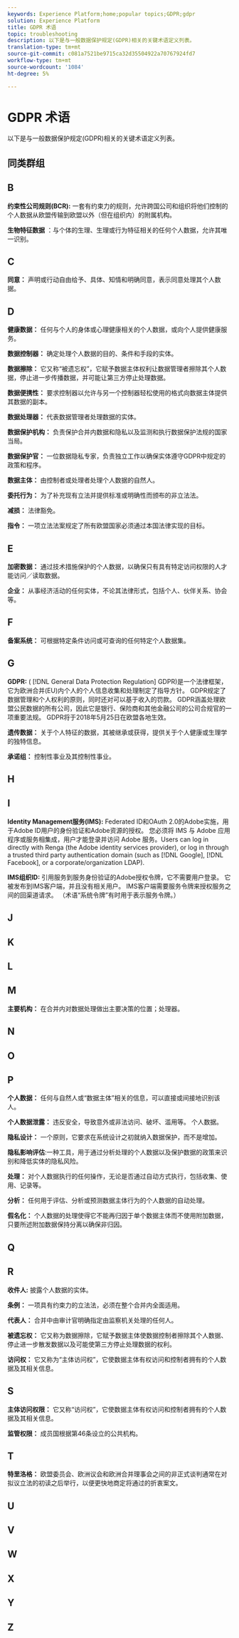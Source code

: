 ```yaml
---
keywords: Experience Platform;home;popular topics;GDPR;gdpr
solution: Experience Platform
title: GDPR 术语
topic: troubleshooting
description: 以下是与一般数据保护规定(GDPR)相关的关键术语定义列表。
translation-type: tm+mt
source-git-commit: c081a7521be9715ca32d35504922a70767924fd7
workflow-type: tm+mt
source-wordcount: '1084'
ht-degree: 5%

---
```



# GDPR 术语

以下是与一般数据保护规定(GDPR)相关的关键术语定义列表。

## 同类群组

## B

__约束性公司规则(BCR):__ 一套有约束力的规则，允许跨国公司和组织将他们控制的个人数据从欧盟传输到欧盟以外（但在组织内）的附属机构。

__生物特征数据__ ：与个体的生理、生理或行为特征相关的任何个人数据，允许其唯一识别。

## C

__同意：__ 声明或行动自由给予、具体、知情和明确同意，表示同意处理其个人数据。

## D

__健康数据：__ 任何与个人的身体或心理健康相关的个人数据，或向个人提供健康服务。

__数据控制器：__ 确定处理个人数据的目的、条件和手段的实体。

__数据擦除：__ 它又称“被遗忘权”，它赋予数据主体权利让数据管理者擦除其个人数据，停止进一步传播数据，并可能让第三方停止处理数据。

__数据便携性：__ 要求控制器以允许与另一个控制器轻松使用的格式向数据主体提供其数据的副本。

__数据处理器：__ 代表数据管理者处理数据的实体。

__数据保护机构：__ 负责保护合并内数据和隐私以及监测和执行数据保护法规的国家当局。

__数据保护官：__ 一位数据隐私专家，负责独立工作以确保实体遵守GDPR中规定的政策和程序。

__数据主体：__ 由控制者或处理者处理个人数据的自然人。

__委托行为：__ 为了补充现有立法并提供标准或明确性而颁布的非立法法。

__减损：__ 法律豁免。

__指令：__ 一项立法法案规定了所有欧盟国家必须通过本国法律实现的目标。

## E

__加密数据：__ 通过技术措施保护的个人数据，以确保只有具有特定访问权限的人才能访问／读取数据。

__企业：__ 从事经济活动的任何实体，不论其法律形式，包括个人、伙伴关系、协会等。

## F

__备案系统：__ 可根据特定条件访问或可查询的任何特定个人数据集。

## G

__GDPR:__ ( [!DNL General Data Protection Regulation] GDPR)是一个法律框架，它为欧洲合并(EU)内个人的个人信息收集和处理制定了指导方针。 GDPR规定了数据管理和个人权利的原则，同时还对可以基于收入的罚款。 GDPR涵盖处理欧盟公民数据的所有公司，因此它是银行、保险商和其他金融公司的公司合规官的一项重要法规。 GDPR将于2018年5月25日在欧盟各地生效。

__遗传数据：__ 关于个人特征的数据，其被继承或获得，提供关于个人健康或生理学的独特信息。

__承诺组：__ 控制性事业及其控制性事业。

## H

## I

__Identity Management服务(IMS):__ Federated ID和OAuth 2.0的Adobe实施，用于Adobe ID用户的身份验证和Adobe资源的授权。 您必须将 IMS 与 Adobe 应用程序或服务相集成，用户才能登录并访问 Adobe 服务。Users can log in directly with Renga (the Adobe identity services provider), or log in through a trusted third party authentication domain (such as [!DNL Google], [!DNL Facebook], or a corporate/organization LDAP).

__IMS组织ID:__ 引用服务到服务身份验证的Adobe授权令牌，它不需要用户登录。 它被发布到IMS客户端，并且没有相关用户。 IMS客户端需要服务令牌来授权服务之间的回渠道请求。 （术语“系统令牌”有时用于表示服务令牌。）

## J

## K

## L

## M

__主要机构：__ 在合并内对数据处理做出主要决策的位置；处理器。

## N

## O

## P

__个人数据：__ 任何与自然人或“数据主体”相关的信息，可以直接或间接地识别该人。

__个人数据泄露：__ 违反安全，导致意外或非法访问、破坏、滥用等。 个人数据。

__隐私设计：__ 一个原则，它要求在系统设计之初就纳入数据保护，而不是增加。

__隐私影响评估__:一种工具，用于通过分析处理的个人数据以及保护数据的政策来识别和降低实体的隐私风险。

__处理：__ 对个人数据执行的任何操作，无论是否通过自动方式执行，包括收集、使用、记录等。

__分析：__ 任何用于评估、分析或预测数据主体行为的个人数据的自动处理。

__假名化：__ 个人数据的处理使得它不能再归因于单个数据主体而不使用附加数据，只要所述附加数据保持分离以确保非归因。

## Q

## R

__收件人:__ 披露个人数据的实体。

__条例：__ 一项具有约束力的立法法，必须在整个合并内全面适用。

__代表人：__ 合并中由审计官明确指定由监察机关处理的任何人。

__被遗忘权：__ 它又称为数据擦除，它赋予数据主体使数据控制者擦除其个人数据、停止进一步散发数据以及可能使第三方停止处理数据的权利。

__访问权：__ 它又称为“主体访问权”，它使数据主体有权访问和控制者拥有的个人数据及其相关信息。

## S

__主体访问权限：__ 它又称“访问权”，它使数据主体有权访问和控制者拥有的个人数据及其相关信息。

__监管权限：__ 成员国根据第46条设立的公共机构。

## T

__特里洛格：__ 欧盟委员会、欧洲议会和欧洲合并理事会之间的非正式谈判通常在对拟议立法的初读之后举行，以便更快地商定将通过的折衷案文。

## U

## V

## W

## X

## Y

## Z
